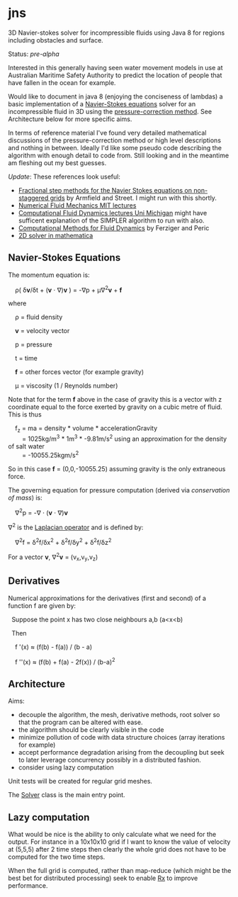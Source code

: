 jns
===

3D Navier-stokes solver for incompressible fluids using Java 8 for regions including obstacles and surface.

Status: *pre-alpha*

Interested in this generally having seen water movement models in use at Australian Maritime Safety Authority to predict the location of people that have fallen in the ocean for example.

Would like to document in java 8 (enjoying the conciseness of lambdas) a basic implementation of a [Navier-Stokes equations](http://en.wikipedia.org/wiki/Navier%E2%80%93Stokes_equations) solver for an incompressible fluid in 3D using the [pressure-correction method](http://en.wikipedia.org/wiki/Pressure-correction_method). See Architecture below for more specific aims.

In terms of reference material I've found very detailed mathematical discussions of the pressure-correction method or high level descriptions and nothing in between. Ideally I'd like some pseudo code describing the algorithm with enough detail to code from. Still looking and in the meantime am fleshing out my best guesses.

*Update*: These references look useful:

* [Fractional step methods for the Navier Stokes equations on non-staggered grids](http://journal.austms.org.au/ojs/index.php/ANZIAMJ/article/download/593/461) by Armfield and Street. I might run with this shortly.
* [Numerical Fluid Mechanics MIT lectures](http://ocw.mit.edu/courses/mechanical-engineering/2-29-numerical-fluid-mechanics-fall-2011/lecture-notes/MIT2_29F11_lect_24.pdf)
* [Computational Fluid Dynamics lectures Uni Michigan](http://www.fem.unicamp.br/~phoenics/SITE_PHOENICS/Apostilas/CFD-1_U%20Michigan_Hong/Lecture13.pdf) might have sufficent explanation of the SIMPLER algorithm to run with also.
* [Computational Methods for Fluid Dynamics](https://docs.google.com/file/d/0B7WvmGcRs5CzanBEeDlDaEk3dEU/edit) by Ferziger and Peric
* [2D solver in mathematica](http://blog.wolfram.com/2013/07/09/using-mathematica-to-simulate-and-visualize-fluid-flow-in-a-box/)

Navier-Stokes Equations
-------------------------
The momentum equation is:

&nbsp;&nbsp;&nbsp;&nbsp;&rho;( &delta;**v**/&delta;t + (**v** &sdot; &nabla;)**v** ) = -&nabla;p + &mu;&nabla;<sup>2</sup>**v** + **f**

where 

&nbsp;&nbsp;&nbsp;&nbsp;&rho; = fluid density

&nbsp;&nbsp;&nbsp;&nbsp;**v** = velocity vector

&nbsp;&nbsp;&nbsp;&nbsp;p = pressure

&nbsp;&nbsp;&nbsp;&nbsp;t = time

&nbsp;&nbsp;&nbsp;&nbsp;**f** = other forces vector (for example gravity)

&nbsp;&nbsp;&nbsp;&nbsp;&mu; = viscosity (1 / Reynolds number)

Note that for the term **f** above in the case of gravity this is a vector with z coordinate equal 
to the force exerted by gravity on a cubic metre of fluid. This is thus 

&nbsp;&nbsp;&nbsp;&nbsp;f<sub>z</sub> = ma = density * volume * accelerationGravity <br/>
&nbsp;&nbsp;&nbsp;&nbsp;&nbsp;&nbsp;&nbsp;&nbsp;= 1025kg/m<sup>3</sup> * 1m<sup>3</sup> * -9.81m/s<sup>2</sup> using an approximation for the density of salt water<br/>
&nbsp;&nbsp;&nbsp;&nbsp;&nbsp;&nbsp;&nbsp;&nbsp;= -10055.25kgm/s<sup>2</sup>

So in this case **f** = (0,0,-10055.25) assuming gravity is the only extraneous force.

The governing equation for pressure computation (derived via *conservation of mass*) is:

&nbsp;&nbsp;&nbsp;&nbsp;&nabla;<sup>2</sup>p = -&nabla; &sdot; (**v** &sdot; &nabla;)**v**

&nabla;<sup>2</sup> is the [Laplacian operator](http://en.wikipedia.org/wiki/Laplace_operator) and is defined by:

&nbsp;&nbsp;&nbsp;&nbsp;&nabla;<sup>2</sup>f = &delta;<sup>2</sup>f/&delta;x<sup>2</sup> + &delta;<sup>2</sup>f/&delta;y<sup>2</sup> + &delta;<sup>2</sup>f/&delta;z<sup>2</sup> 

For a vector **v**, &nabla;<sup>2</sup>**v** = (v<sub>x</sub>,v<sub>y</sub>,v<sub>z</sub>)


Derivatives
-------------
Numerical approximations for the derivatives (first and second) of a function f are given by:

&nbsp;&nbsp;Suppose the point x has two close neighbours a,b (a<x<b)

&nbsp;&nbsp;Then

&nbsp;&nbsp;&nbsp;&nbsp;f '(x) &#8776; (f(b) - f(a)) / (b - a)

&nbsp;&nbsp;&nbsp;&nbsp;f ''(x) &#8776; (f(b) + f(a) - 2f(x)) / (b-a)<sup>2</sup>

Architecture
--------------
Aims:

* decouple the algorithm, the mesh, derivative methods, root solver so that the program can be altered with ease.
* the algorithm should be clearly visible in the code
* minimize pollution of code with data structure choices (array iterations for example)
* accept performance degradation arising from the decoupling but seek to later leverage concurrency possibly in a distributed fashion.
* consider using lazy computation


Unit tests will be created for regular grid meshes.

The [Solver](src%2Fmain%2Fjava%2Fcom%2Fgithub%2Fdavidmoten%2Fjns%2FSolver.java) class is the main entry point.


Lazy computation
-------------------

What would be nice is the ability to only calculate what we need for the output. For instance in a 10x10x10 grid
if I want to know the value of velocity at (5,5,5) after 2 time steps then clearly the whole grid does not have
to be computed for the two time steps. 

When the full grid is computed, rather than map-reduce (which might be the best bet for distributed processing) seek to enable [Rx](http://github.com/Netflix/RxJava) to improve performance. 
